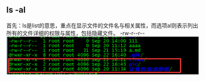 ls -al
---
首先：ls是list的意思，重点在显示文件的文件名与相关属性，而选项al则表示列出所有的文件详细的权限与属性，包括隐藏文件。
-rw-r--r-- 
<br>
![](https://github.com/18838928050/Mynotes/blob/master/Linux/pic/clipboard01.png)
